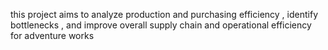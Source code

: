 this project aims to analyze production and purchasing efficiency , identify bottlenecks , and improve overall supply chain and operational efficiency for adventure works
